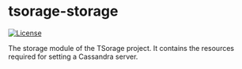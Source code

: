 # tsorage-storage
[![License](https://img.shields.io/badge/License-Apache%202.0-blue.svg)](https://opensource.org/licenses/Apache-2.0)

The storage module of the TSorage project. It contains the resources required for setting a Cassandra server.
